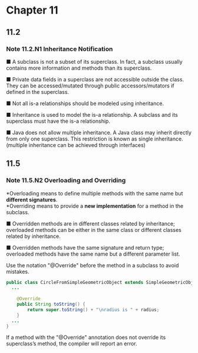 # Chapter 11
## 11.2
### Note 11.2.N1 Inheritance Notification
  
■ A subclass is not a subset of its superclass. In fact, a subclass usually contains more information and methods than its superclass.  
  
■ Private data fields in a superclass are not accessible outside the class. They can be accessed/mutated through public accessors/mutators if defined in the superclass.
  
■ Not all is-a relationships should be modeled using inheritance.  
  
■ Inheritance is used to model the is-a relationship. A subclass and its superclass must have the is-a relationship.  
  
■ Java does not allow multiple inheritance. A Java class may inherit directly from only one superclass. This restriction is known as single inheritance. (multiple inheritance can be achieved through interfaces)  
  
## 11.5
### Note 11.5.N2 Overloading and Overriding
\*Overloading means to define multiple methods with the same name but **different signatures**.  
\*Overriding means to provide a **new implementation** for a method in the subclass.
  
■ Overridden methods are in different classes related by inheritance; overloaded methods can be either in the same class or different classes related by inheritance.  
  
■ Overridden methods have the same signature and return type; overloaded methods have the same name but a different parameter list.  
  
Use the notation "@Override" before the method in a subclass to avoid mistakes.  
```java
public class CircleFromSimpleGeometricObject extends SimpleGeometricObject {
  ...
  
	@Override
	public String toString() {
		return super.toString() + "\nradius is " + radius;
	}
  ...
}
```
If a method with the "@Override" annotation does not override its superclass’s method, the compiler will report an error.
